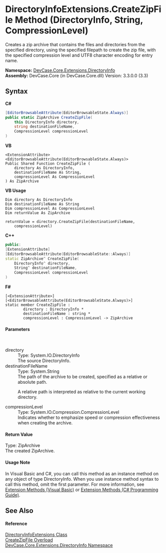# DirectoryInfoExtensions.CreateZipFile Method (DirectoryInfo, String, CompressionLevel)
 

Creates a zip archive that contains the files and directories from the specified directory, using the specified filepath to create the zip file, with the specified compression level and UTF8 character encoding for entry name.

**Namespace:**&nbsp;<a href="N_DevCase_Core_Extensions_DirectoryInfo">DevCase.Core.Extensions.DirectoryInfo</a><br />**Assembly:**&nbsp;DevCase.Core (in DevCase.Core.dll) Version: 3.3.0.0 (3.3)

## Syntax

**C#**<br />
``` C#
[EditorBrowsableAttribute(EditorBrowsableState.Always)]
public static ZipArchive CreateZipFile(
	this DirectoryInfo directory,
	string destinationFileName,
	CompressionLevel compressionLevel
)
```

**VB**<br />
``` VB
<ExtensionAttribute>
<EditorBrowsableAttribute(EditorBrowsableState.Always)>
Public Shared Function CreateZipFile ( 
	directory As DirectoryInfo,
	destinationFileName As String,
	compressionLevel As CompressionLevel
) As ZipArchive
```

**VB Usage**<br />
``` VB Usage
Dim directory As DirectoryInfo
Dim destinationFileName As String
Dim compressionLevel As CompressionLevel
Dim returnValue As ZipArchive

returnValue = directory.CreateZipFile(destinationFileName, 
	compressionLevel)
```

**C++**<br />
``` C++
public:
[ExtensionAttribute]
[EditorBrowsableAttribute(EditorBrowsableState::Always)]
static ZipArchive^ CreateZipFile(
	DirectoryInfo^ directory, 
	String^ destinationFileName, 
	CompressionLevel compressionLevel
)
```

**F#**<br />
``` F#
[<ExtensionAttribute>]
[<EditorBrowsableAttribute(EditorBrowsableState.Always)>]
static member CreateZipFile : 
        directory : DirectoryInfo * 
        destinationFileName : string * 
        compressionLevel : CompressionLevel -> ZipArchive 

```


#### Parameters
&nbsp;<dl><dt>directory</dt><dd>Type: System.IO.DirectoryInfo<br />The source DirectoryInfo.</dd><dt>destinationFileName</dt><dd>Type: System.String<br />The path of the archive to be created, specified as a relative or absolute path. 

 A relative path is interpreted as relative to the current working directory.</dd><dt>compressionLevel</dt><dd>Type: System.IO.Compression.CompressionLevel<br />Indicates whether to emphasize speed or compression effectiveness when creating the archive.</dd></dl>

#### Return Value
Type: ZipArchive<br />The created ZipArchive.

#### Usage Note
In Visual Basic and C#, you can call this method as an instance method on any object of type DirectoryInfo. When you use instance method syntax to call this method, omit the first parameter. For more information, see <a href="https://docs.microsoft.com/dotnet/visual-basic/programming-guide/language-features/procedures/extension-methods">Extension Methods (Visual Basic)</a> or <a href="https://docs.microsoft.com/dotnet/csharp/programming-guide/classes-and-structs/extension-methods">Extension Methods (C# Programming Guide)</a>.

## See Also


#### Reference
<a href="T_DevCase_Core_Extensions_DirectoryInfo_DirectoryInfoExtensions">DirectoryInfoExtensions Class</a><br /><a href="Overload_DevCase_Core_Extensions_DirectoryInfo_DirectoryInfoExtensions_CreateZipFile">CreateZipFile Overload</a><br /><a href="N_DevCase_Core_Extensions_DirectoryInfo">DevCase.Core.Extensions.DirectoryInfo Namespace</a><br />